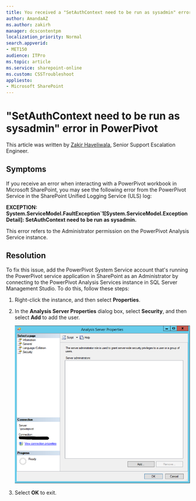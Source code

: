 ```yaml
---
title: You received a "SetAuthContext need to be run as sysadmin" error in Power Pivot for SharePoint
author: AmandaAZ
ms.author: zakirh
manager: dcscontentpm
localization_priority: Normal
search.appverid: 
- MET150
audience: ITPro
ms.topic: article
ms.service: sharepoint-online
ms.custom: CSSTroubleshoot
appliesto:
- Microsoft SharePoint
---
```


# "SetAuthContext need to be run as sysadmin" error in PowerPivot 

This article was written by [Zakir Haveliwala](https://social.technet.microsoft.com/profile/Zakir+H+-+MSFT), Senior Support Escalation Engineer.

## Symptoms

If you receive an error when interacting with a PowerPivot workbook in Microsoft SharePoint, you may see the following error from the PowerPivot Service in the SharePoint Unified Logging Service (ULS) log:

**EXCEPTION: System.ServiceModel.FaultException`1[System.ServiceModel.ExceptionDetail]: SetAuthContext need to be run as sysadmin.**

This error refers to the Administrator permission on the PowerPivot Analysis Service instance.

## Resolution

To fix this issue, add the PowerPivot System Service account that's running the PowerPivot service application in SharePoint as an Administrator by connecting to the PowerPivot Analysis Services instance in SQL Server Management Studio. To do this, follow these steps:

1. Right-click the instance, and then select **Properties**.
1. In the **Analysis Server Properties** dialog box, select **Security**, and then select **Add** to add the user.

   ![the analysis server properties dialog box](./media/powerpivot-shows-setauthcontext-need-to-be-run-as-sysadmin/analysis-server-properties.png)

1. Select **OK** to exit.
